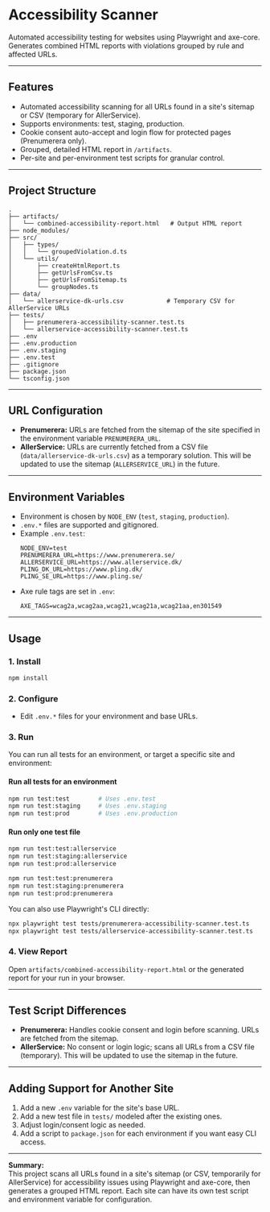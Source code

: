 # Accessibility Scanner

Automated accessibility testing for websites using Playwright and axe-core. Generates combined HTML reports with violations grouped by rule and affected URLs.

---

## Features

- Automated accessibility scanning for all URLs found in a site's sitemap or CSV (temporary for AllerService).
- Supports environments: test, staging, production.
- Cookie consent auto-accept and login flow for protected pages (Prenumerera only).
- Grouped, detailed HTML report in `/artifacts`.
- Per-site and per-environment test scripts for granular control.

---

## Project Structure

```
.
├── artifacts/
│   └── combined-accessibility-report.html   # Output HTML report
├── node_modules/
├── src/
│   ├── types/
│   │   └── groupedViolation.d.ts
│   └── utils/
│       ├── createHtmlReport.ts
│       ├── getUrlsFromCsv.ts
│       ├── getUrlsFromSitemap.ts
│       └── groupNodes.ts
├── data/
│   └── allerservice-dk-urls.csv            # Temporary CSV for AllerService URLs
├── tests/
│   ├── prenumerera-accessibility-scanner.test.ts
│   └── allerservice-accessibility-scanner.test.ts
├── .env
├── .env.production
├── .env.staging
├── .env.test
├── .gitignore
├── package.json
└── tsconfig.json
```

---

## URL Configuration

- **Prenumerera:** URLs are fetched from the sitemap of the site specified in the environment variable `PRENUMERERA_URL`.
- **AllerService:** URLs are currently fetched from a CSV file (`data/allerservice-dk-urls.csv`) as a temporary solution. This will be updated to use the sitemap (`ALLERSERVICE_URL`) in the future.

---

## Environment Variables

- Environment is chosen by `NODE_ENV` (`test`, `staging`, `production`).
- `.env.*` files are supported and gitignored.
- Example `.env.test`:
  ```
  NODE_ENV=test
  PRENUMERERA_URL=https://www.prenumerera.se/
  ALLERSERVICE_URL=https://www.allerservice.dk/
  PLING_DK_URL=https://www.pling.dk/
  PLING_SE_URL=https://www.pling.se/
  ```
- Axe rule tags are set in `.env`:
  ```
  AXE_TAGS=wcag2a,wcag2aa,wcag21,wcag21a,wcag21aa,en301549
  ```

---

## Usage

### 1. Install

```sh
npm install
```

### 2. Configure

- Edit `.env.*` files for your environment and base URLs.

### 3. Run

You can run all tests for an environment, or target a specific site and environment:

#### Run all tests for an environment

```sh
npm run test:test        # Uses .env.test
npm run test:staging     # Uses .env.staging
npm run test:prod        # Uses .env.production
```

#### Run only one test file

```sh
npm run test:test:allerservice
npm run test:staging:allerservice
npm run test:prod:allerservice

npm run test:test:prenumerera
npm run test:staging:prenumerera
npm run test:prod:prenumerera
```

You can also use Playwright's CLI directly:

```sh
npx playwright test tests/prenumerera-accessibility-scanner.test.ts
npx playwright test tests/allerservice-accessibility-scanner.test.ts
```

### 4. View Report

Open `artifacts/combined-accessibility-report.html` or the generated report for your run in your browser.

---

## Test Script Differences

- **Prenumerera:** Handles cookie consent and login before scanning. URLs are fetched from the sitemap.
- **AllerService:** No consent or login logic; scans all URLs from a CSV file (temporary). This will be updated to use the sitemap in the future.

---

## Adding Support for Another Site

1. Add a new `.env` variable for the site's base URL.
2. Add a new test file in `tests/` modeled after the existing ones.
3. Adjust login/consent logic as needed.
4. Add a script to `package.json` for each environment if you want easy CLI access.

---

**Summary:**  
This project scans all URLs found in a site's sitemap (or CSV, temporarily for AllerService) for accessibility issues using Playwright and axe-core, then generates a grouped HTML report. Each site can have its own test script and environment variable for configuration.